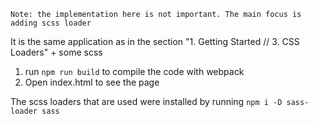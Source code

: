 `Note: the implementation here is not important. The main focus is adding scss loader`

It is the same application as in the section "1. Getting Started // 3. CSS Loaders" + some scss

1. run `npm run build` to compile the code with webpack
2. Open index.html to see the page

The scss loaders that are used were installed by running
`npm i -D sass-loader sass`
